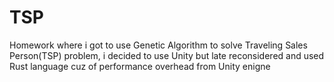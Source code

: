 # TSP
Homework where i got to use Genetic Algorithm to solve Traveling Sales Person(TSP) problem, i decided to use Unity but late reconsidered and used Rust language cuz of performance overhead from Unity enigne
